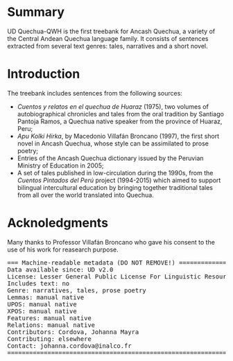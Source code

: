 # Summary

UD Quechua-QWH is the first treebank for Ancash Quechua, a variety of the Central Andean Quechua language family. It consists of sentences extracted from several text genres: tales, narratives and a short novel.

# Introduction

The treebank includes sentences from the following sources:
- *Cuentos y relatos en el quechua de Huaraz* (1975), two volumes of autobiographical chronicles and tales from the oral tradition by Santiago Pantoja Ramos, a Quechua native speaker from the province of Huaraz, Peru;
- *Apu Kolki Hirka*, by Macedonio Villafán Broncano (1997), the first short novel in Ancash Quechua, whose style can be assimilated to prose poetry;
- Entries of the Ancash Quechua dictionary issued by the Peruvian Ministry of Education in 2005;
- A set of tales published in low-circulation during the 1990s, from the *Cuentos Pintados del Perú* project (1994-2015) which aimed to support bilingual intercultural education by bringing together traditional tales from all over the world translated into Quechua.

# Acknoledgments

Many thanks to Professor Villafán Broncano who gave his consent to the use of his work for reasearch purpose.


<pre>
=== Machine-readable metadata (DO NOT REMOVE!) ================================
Data available since: UD v2.0
License: Lesser General Public License For Linguistic Resources
Includes text: no
Genre: narratives, tales, prose poetry
Lemmas: manual native
UPOS: manual native
XPOS: manual native
Features: manual native
Relations: manual native
Contributors: Cordova, Johanna Mayra
Contributing: elsewhere
Contact: johanna.cordova@inalco.fr
===============================================================================
</pre>
